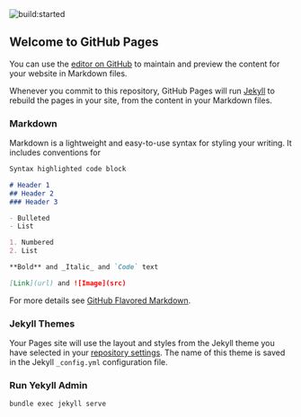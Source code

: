 <img src="https://travis-ci.org/sontx/sontx.github.io.svg?branch=master" alt="build:started">

## Welcome to GitHub Pages

You can use the [editor on GitHub](https://github.com/sontx/sontx.github.io/edit/master/README.md) to maintain and preview the content for your website in Markdown files.

Whenever you commit to this repository, GitHub Pages will run [Jekyll](https://jekyllrb.com/) to rebuild the pages in your site, from the content in your Markdown files.

### Markdown

Markdown is a lightweight and easy-to-use syntax for styling your writing. It includes conventions for

```markdown
Syntax highlighted code block

# Header 1
## Header 2
### Header 3

- Bulleted
- List

1. Numbered
2. List

**Bold** and _Italic_ and `Code` text

[Link](url) and ![Image](src)
```

For more details see [GitHub Flavored Markdown](https://guides.github.com/features/mastering-markdown/).

### Jekyll Themes

Your Pages site will use the layout and styles from the Jekyll theme you have selected in your [repository settings](https://github.com/sontx/sontx.github.io/settings). The name of this theme is saved in the Jekyll `_config.yml` configuration file.

### Run Yekyll Admin
```bash
bundle exec jekyll serve
```